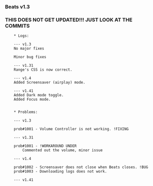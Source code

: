 ### Beats v1.3


### THIS DOES NOT GET UPDATED!!! JUST LOOK AT THE COMMITS 
        * Logs: 

        --- v1.3
        No major fixes

        Minor bug fixes

        --- v1.31
        Range's CSS is now correct.

        --- v1.4
        Added Screensaver (airplay) mode.

        --- v1.41
        Added Dark mode toggle.
        Added Focus mode.


        * Problems:

        --- v1.3

        prob#1001 - Volume Controller is not working. !FIXING

        --- v1.31
        
        prob#1001 - !WORKAROUND UNDER
            Commented out the volume, minor issue

        --- v1.4
    
        prob#1002 - Screensaver does not close when Beats closes. !BUG
        prob#1003 - Downloading logs does not work.

        --- v1.41

        

    